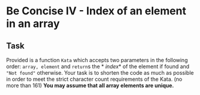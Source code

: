 # Be Concise IV - Index of an element in an array

## Task

Provided is a function `Kata` which accepts two parameters in the following order: `array, element` and `return`s the *
*index** of
the element if found and `"Not found"` otherwise. Your task is to shorten the code as much as possible in order to meet
the strict character count requirements of the Kata. (no more than 161) **You may assume that all array elements are
unique.**